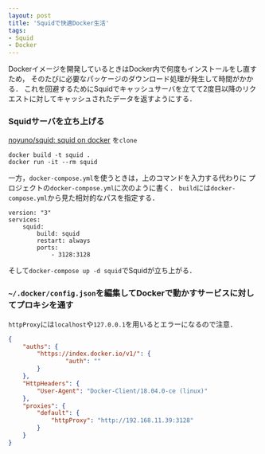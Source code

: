 ```yaml
---
layout: post
title: 'Squidで快適Docker生活'
tags:
- Squid
- Docker
---
```


Dockerイメージを開発しているときはDocker内で何度もインストールをし直すため，
そのたびに必要なパッケージのダウンロード処理が発生して時間がかかる．
これを回避するためにSquidでキャッシュサーバを立てて2度目以降のリクエストに対してキャッシュされたデータを返すようにする．

### Squidサーバを立ち上げる

[noyuno/squid: squid on docker](https://github.com/noyuno/squid)
を`clone`

~~~
docker build -t squid .
docker run -it --rm squid
~~~

一方，`docker-compose.yml`を使うときは，上のコマンドを入力する代わりに
プロジェクトの`docker-compose.yml`に次のように書く．
`build`には`docker-compose.yml`から見た相対的なパスを指定する．

~~~
version: "3"
services:
    squid:
        build: squid
        restart: always
        ports:
            - 3128:3128

~~~

そして`docker-compose up -d squid`でSquidが立ち上がる．

### `~/.docker/config.json`を編集してDockerで動かすサービスに対してプロキシを通す


`httpProxy`には`localhost`や`127.0.0.1`を用いるとエラーになるので注意．

~~~json
{
    "auths": {
        "https://index.docker.io/v1/": {
                "auth": ""
        }
    },
    "HttpHeaders": {
        "User-Agent": "Docker-Client/18.04.0-ce (linux)"
    },
    "proxies": {
        "default": {
            "httpProxy": "http://192.168.11.39:3128"
        }
    }
}
~~~

